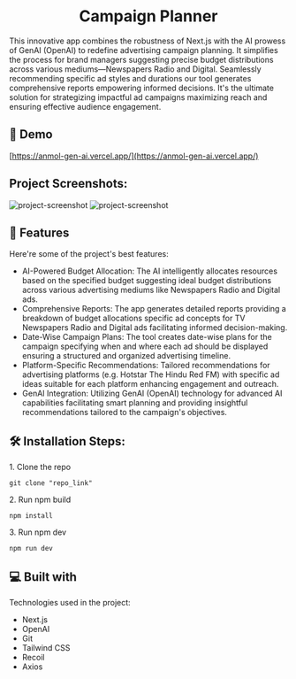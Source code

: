 <h1 align="center" id="title">Campaign Planner</h1>

<p id="description">This innovative app combines the robustness of Next.js with the AI prowess of GenAI (OpenAI) to redefine advertising campaign planning. It simplifies the process for brand managers suggesting precise budget distributions across various mediums—Newspapers Radio and Digital. Seamlessly recommending specific ad styles and durations our tool generates comprehensive reports empowering informed decisions. It's the ultimate solution for strategizing impactful ad campaigns maximizing reach and ensuring effective audience engagement.</p>

<h2>🚀 Demo</h2>

[https://anmol-gen-ai.vercel.app/](https://anmol-gen-ai.vercel.app/)

<h2>Project Screenshots:</h2>

<img src="https://github.com/boltcode1/Anmol_GenAi/assets/88079023/2b9878f5-2d04-40bb-ac28-91b4d12f0fb1" alt="project-screenshot">
<img src="https://github.com/boltcode1/Anmol_GenAi/assets/88079023/c50f2a45-12c4-401d-9eb3-fc8bbef5b9a0" alt="project-screenshot">

  
<h2>🧐 Features</h2>

Here're some of the project's best features:

*   AI-Powered Budget Allocation: The AI intelligently allocates resources based on the specified budget suggesting ideal budget distributions across various advertising mediums like Newspapers Radio and Digital ads.
*   Comprehensive Reports: The app generates detailed reports providing a breakdown of budget allocations specific ad concepts for TV Newspapers Radio and Digital ads facilitating informed decision-making.
*   Date-Wise Campaign Plans: The tool creates date-wise plans for the campaign specifying when and where each ad should be displayed ensuring a structured and organized advertising timeline.
*   Platform-Specific Recommendations: Tailored recommendations for advertising platforms (e.g. Hotstar The Hindu Red FM) with specific ad ideas suitable for each platform enhancing engagement and outreach.
*   GenAI Integration: Utilizing GenAI (OpenAI) technology for advanced AI capabilities facilitating smart planning and providing insightful recommendations tailored to the campaign's objectives.

<h2>🛠️ Installation Steps:</h2>

<p>1. Clone the repo</p>

```
git clone "repo_link"
```

<p>2. Run npm build</p>

```
npm install
```

<p>3. Run npm dev</p>

```
npm run dev
```

  
  
<h2>💻 Built with</h2>

Technologies used in the project:

*   Next.js
*   OpenAI
*   Git
*   Tailwind CSS
*   Recoil
*   Axios

